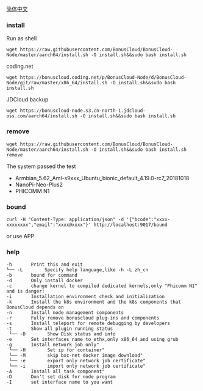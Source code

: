 
[简体中文](README_zh.md)

### install
Run as shell
```
wget https://raw.githubusercontent.com/BonusCloud/BonusCloud-Node/master/aarch64/install.sh -O install.sh&&sudo bash install.sh
```
coding.net
```
wget https://bonuscloud.coding.net/p/BonusCloud-Node/d/BonusCloud-Node/git/raw/master/x86_64/install.sh -O install.sh&&sudo bash install.sh
```

JDCloud backup
```
wget https://bonuscloud-node.s3.cn-north-1.jdcloud-oss.com/aarch64/install.sh -O install.sh&&sudo bash install.sh
```
### remove
```
wget https://raw.githubusercontent.com/BonusCloud/BonusCloud-Node/master/aarch64/install.sh -O install.sh&&sudo bash install.sh remove
```

The system passed the test
- Armbian_5.62_Aml-s9xxx_Ubuntu_bionic_default_4.19.0-rc7_20181018
- NanoPi-Neo-Plus2
- PHICOMM N1

### bound

```
curl -H "Content-Type: application/json" -d '{"bcode":"xxxx-xxxxxxxx","email":"xxxx@xxxx"}' http://localhost:9017/bound
```
or use APP

### help

    -h       Print this and exit
    └── -L        Specify help language,like -h -L zh_cn
    -b       bound for command
    -d       Only install docker
    -c       change kernel to compiled dedicated kernels,only "Phicomm N1" and is danger!
    -i       Installation environment check and initialization
    -k       Install the k8s environment and the k8s components that BonusCloud depends on
    -n       Install node management components
    -r       Fully remove bonuscloud plug-ins and components
    -s       Install teleport for remote debugging by developers
    -t       Show all plugin running status
     └── -D        Show Disk status and info
    -e       Set interfaces name to ethx,only x86_64 and using grub
    -g       Install network job only"
     └── -H        Set ip for container"
     └── -M        skip bxc-net docker image download"
     └── -e        export only network job certificate"
     └── -i        import only network job certificate"
    -A       Install all task component"
    -D       Don't set disk for node program
    -I       set interface name to you want
    
             
